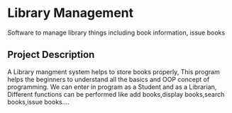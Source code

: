 # Library Management
Software to manage library things including book information, issue books

## Project Description
A Library mangment system helps to store books properly, This program helps the beginners to understand all the basics and OOP concept of programming. We can enter in program as a Student and as a Librarian, Different functions can be performed like add books,display books,search books,issue books....
